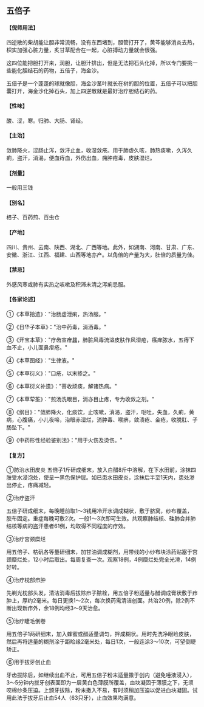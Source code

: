 ## 五倍子

#### 【倪师用法】

四逆散的柴胡能让胆非常流畅，没有东西堵到，胆管打开了，黄芩能够消炎去热，枳实加强心脏力量，炙甘草配合在一起，心脏搏动力量就会很强。

这四位能把胆打开来，润胆，让胆汁排出，但是无法把石头化掉，所以专门要挑一些能化胆结石的药物，五倍子，海金沙。

五倍子是一个蓬蓬的球就像胆，海金沙茎叶就长在树的胆的位置，五倍子可以把胆囊打开，海金沙化掉石头，加上四逆散就是最好治疗胆结石的药。

#### 【性味】

酸、涩，寒。归肺、大肠、肾经。

#### 【主治】

敛肺降火，涩肠止泻，敛汗止血，收湿敛疮。用于肺虚久咳，肺热痰嗽，久泻久痢，盗汗，消渴，便血痔血，外伤出血，痈肿疮毒，皮肤湿烂。

#### 【剂量】

一般用三钱

#### 【别名】

棓子、百药煎、百虫仓

#### 【产地】

四川、贵州、云南、陕西、湖北、广西等地。此外，如湖南、河南、甘肃、广东、安徽、浙江、江西、福建、山西等地亦产。以角倍的产量为大，肚倍的质量为佳。

#### 【禁忌】

外感风寒或肺有实热之咳嗽及积滞未清之泻痢忌服。

#### 【各家论述】

①《本草拾遗》："治肠虚泄痢，热汤服。"

②《日华子本草》："治中药毒，消酒毒。"

③《开宝本草》："疗齿宣疳蠿，肺脏风毒流溢皮肤作风湿疮，瘙痒脓水，五痔下血不止，小儿面鼻疳疮。"

④《本草图经》："生律液。"

⑤《本草衍义》："口疮，以末掺之。"

⑥《本草衍义补遗》："菩收顽痰，解诸热病。"

⑦《本草荤筌》："煎汤洗眼目，消亦目止疼，专为收敛之剂。"

⑧《纲目》："敛肺降火，化痰饮，止咳嗽，消渴，盗汗，呕吐，失血，久痢，黄病，心腹痛，小儿夜啼，治眼赤湿烂，消肿毒、喉痹，敛溃疮、金疮，收脱肛、子肠坠下。"

⑨《中药形性经验鉴别法》："用于火伤及烫伤。"

#### 【复方】

①防治水田皮炎
五倍子1斤研成细末，放入白醋8斤中溶解，在下水田前，涂抹四肢受水浸泡处，使呈一黑色保护层。如已患水田皮炎，涂抹后半至1天内，患处渗出停止，疼痛减轻。

②治疗盗汗

五倍子研成细末，每晚睡前取1～3钱用冷开水调成糊状，敷于脐窝，纱布覆盖，胶布固定。重症每晚可敷2次。一般1～3次即可生效。共观察肺结核、硅肺合并肺结核等病的盗汗患者61例，均取得不同程度的疗效。

③治疗宫颈糜烂

用五倍子、枯矾各等量研细末，加甘油调成糊剂，用带线的小纱布块涂药贴塞于宫颈糜烂处，12小时后取出。每周复查一次。观察18例，4例糜烂处完全光滑，14例好转。

④治疗枕部疖肿

先剃光枕部头发，清洁消毒后拔除疖子脓栓，用五倍子粉适量与醋调成膏状敷于疖肿上，厚约2毫米。每日更换1～2次，每次换药需清洁创面。共治20例，除2例不断出现新疖外，余18例均经3～9天治愈。

⑤治疗睫毛倒卷

用五倍子1两研细末，加入蜂蜜或醋适量调匀，拌成糊状。用时先洗净眼睑皮肤，然后再将适量的糊剂涂于距睑缘2毫米处，每日1次，一般连涂3～10次，可望倒睫矫正。

⑥用于拔牙创止血

牙齿拔除后，如继续出血不止，可用五倍子粉末适量撒于创内（避免唾液浸入），3～5分钟内拔牙创表面即为一层黄白色薄膜所覆盖，血块凝固于薄膜之下，无须咬棉纱条压迫。上颁牙拔除，粉末撒入不易，有时须稍加压迫以促进血块凝固。试用此法于拔牙后止血54人（63只牙），止血效果均满意。
